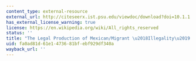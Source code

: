```yaml
---
content_type: external-resource
external_url: http://citeseerx.ist.psu.edu/viewdoc/download?doi=10.1.1.738.1356&rep=rep1&type=pdf
has_external_license_warning: true
license: https://en.wikipedia.org/wiki/All_rights_reserved
status: ''
title: "The Legal Production of Mexican/Migrant \u2018Illegality\u2019 (PDF)"
uid: fa0ad81d-61e1-4736-81bf-ebf929df340a
wayback_url: ''
---
```

